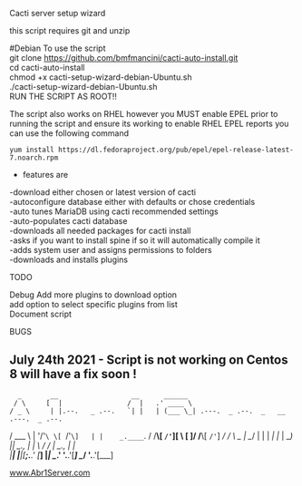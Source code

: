 Cacti server setup wizard <br>

this script requires git and unzip<br>

#Debian
To use the script <br>
git clone https://github.com/bmfmancini/cacti-auto-install.git <br>
cd cacti-auto-install <br>
chmod +x cacti-setup-wizard-debian-Ubuntu.sh  <br>
./cacti-setup-wizard-debian-Ubuntu.sh  <br>
RUN THE SCRIPT AS ROOT!!


The script also works on RHEL however you MUST enable EPEL prior to running the script and ensure its working
to enable RHEL EPEL reports you can use the following command 
```
yum install https://dl.fedoraproject.org/pub/epel/epel-release-latest-7.noarch.rpm
```


- features are

-download either chosen or latest version of cacti<br>
-autoconfigure database either with defaults or chose credentials<br>
-auto tunes MariaDB using cacti recommended settings<br>
-auto-populates cacti database<br>
-downloads all needed packages for cacti install<br>
-asks if you want to install spine if so it will automatically compile it<br>
-adds system user and assigns permissions to folders<br>
-downloads and installs plugins<br>

TODO 

Debug
Add more plugins to download option<br>
add option to select specific plugins from list<br>
Document script


BUGS

##  July 24th 2021 - Script is not working on Centos 8 will have a fix soon !


      _       __                  __      ______                                         
     / \     [  |                /  |   .' ____ \                                        
    / _ \     | |.--.   _ .--.   `| |   | (___ \_| .---.  _ .--.  _   __  .---.  _ .--.  
   / ___ \    | '/'`\ \[ `/'`\]   | |    _.____`. / /__\\[ `/'`\][ \ [  ]/ /__\\[ `/'`\] 
 _/ /   \ \_  |  \__/ | | |      _| |_  | \____) || \__., | |     \ \/ / | \__., | |     
|____| |____|[__;.__.' [___]    |_____|  \______.' '.__.'[___]     \__/   '.__.'[___]    
                                                                                         
                                                                                         
www.Abr1Server.com







